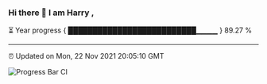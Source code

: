 ### Hi there 👋 I am Harry , 

⏳ Year progress { ██████████████████████████▁▁▁▁ } 89.27 %

---

⏰ Updated on Mon, 22 Nov 2021 20:05:10 GMT

![Progress Bar CI](https://github.com/duykhang68/duykhang68/workflows/Progress%20Bar%20CI/badge.svg)
